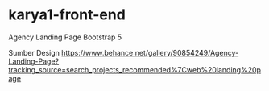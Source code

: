 # karya1-front-end
Agency Landing Page Bootstrap 5

Sumber Design
https://www.behance.net/gallery/90854249/Agency-Landing-Page?tracking_source=search_projects_recommended%7Cweb%20landing%20page
